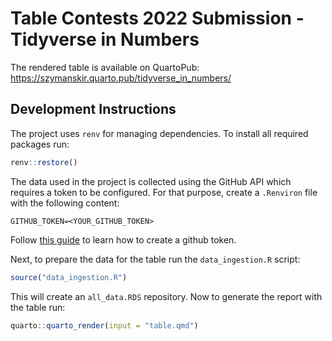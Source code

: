 # Table Contests 2022 Submission - Tidyverse in Numbers

The rendered table is available on QuartoPub: https://szymanskir.quarto.pub/tidyverse_in_numbers/

## Development Instructions

The project uses `renv` for managing dependencies. To install all required packages run:
```r
renv::restore()
```

The data used in the project is collected using the GitHub API which requires a token to be configured. For that purpose, create a `.Renviron` file with the following content:

```
GITHUB_TOKEN=<YOUR_GITHUB_TOKEN>
```

Follow [this guide](https://docs.github.com/en/authentication/keeping-your-account-and-data-secure/creating-a-personal-access-token) to learn how to create a github token.
  
Next, to prepare the data for the table run the `data_ingestion.R` script:

```r
source("data_ingestion.R")
```

This will create an `all_data.RDS` repository. Now to generate the report with the table run:

```r
quarto::quarto_render(input = "table.qmd")
```